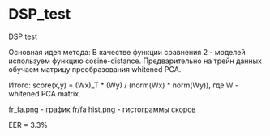 # DSP_test
DSP test


Основная идея метода:
В качестве функции сравнения 2 - моделей используем функцию cosine-distance.
Предварительно на трейн данных обучаем матрицу преобразования whitened PCA.

Итого:
score(x,y) = (Wx)_T * (Wy) / (norm(Wx) * norm(Wy)), где W - whitened PCA matrix.


fr_fa.png - график fr/fa
hist.png - гистограммы скоров

EER = 3.3%
